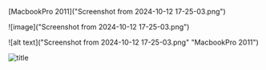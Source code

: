 [MacbookPro 2011]("Screenshot from 2024-10-12 17-25-03.png")

![image]("Screenshot from 2024-10-12 17-25-03.png")

![alt text]("Screenshot from 2024-10-12 17-25-03.png" "MacbookPro 2011")

![title]("screenshots/macbookpro2011.png")
